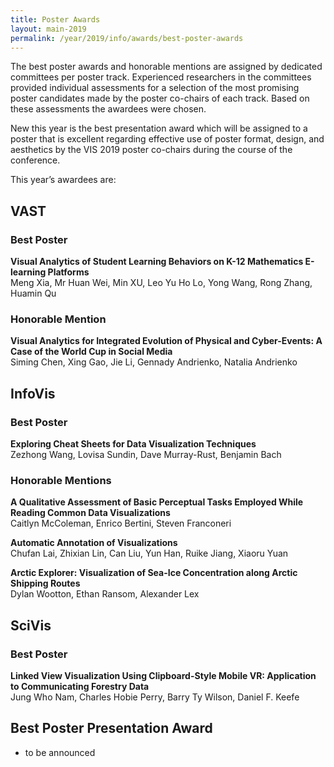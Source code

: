 ```yaml
---
title: Poster Awards
layout: main-2019
permalink: /year/2019/info/awards/best-poster-awards
---
```

The best poster awards and honorable mentions are assigned by dedicated committees per poster track. Experienced researchers in the committees provided individual assessments for a selection of the most promising poster candidates made by the poster co-chairs of each track. Based on these assessments the awardees were chosen.  

New this year is the best presentation award which will be assigned to a poster that is excellent regarding effective use of poster format, design, and aesthetics by the VIS 2019 poster co-chairs during the course of the conference.

This year’s awardees are:

## VAST

### Best Poster 

**Visual Analytics of Student Learning Behaviors on K-12 Mathematics E-learning Platforms**
<br/>
Meng Xia, Mr Huan Wei, Min XU, Leo Yu Ho Lo, Yong Wang, Rong Zhang, Huamin Qu

### Honorable Mention

**Visual Analytics for Integrated Evolution of Physical and Cyber-Events: A Case of the World Cup in Social Media**
<br/>
Siming Chen, Xing Gao, Jie Li, Gennady Andrienko, Natalia Andrienko

## InfoVis

### Best Poster

**Exploring Cheat Sheets for Data Visualization Techniques**
<br/>
Zezhong Wang, Lovisa Sundin, Dave Murray-Rust, Benjamin Bach

### Honorable Mentions

**A Qualitative Assessment of Basic Perceptual Tasks Employed While Reading Common Data Visualizations**
<br/>
Caitlyn McColeman, Enrico Bertini, Steven Franconeri

**Automatic Annotation of Visualizations**
<br/>
Chufan Lai, Zhixian Lin, Can Liu, Yun Han, Ruike Jiang, Xiaoru Yuan 

**Arctic Explorer: Visualization of Sea-Ice Concentration along Arctic Shipping Routes**
<br/>
Dylan Wootton, Ethan Ransom, Alexander Lex

## SciVis

### Best Poster 

**Linked View Visualization Using Clipboard-Style Mobile VR: Application to Communicating Forestry Data**
<br/>
Jung Who Nam, Charles Hobie Perry, Barry Ty Wilson, Daniel F. Keefe 

## Best Poster Presentation Award
- to be announced
